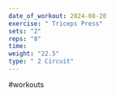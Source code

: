 ```yaml
---
date_of_workout: 2024-08-20
exercise: " Triceps Press"
sets: "2"
reps: "8"
time: 
weight: "22.5"
type: " 2 Circuit"
---
```

#workouts